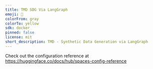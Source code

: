 ```yaml
---
title: TMD SDG Via LangGraph
emoji: 🐨
colorFrom: gray
colorTo: yellow
sdk: docker
pinned: false
license: mit
short_description: TMD - Synthetic Data Generation via LangGraph
---
```


Check out the configuration reference at https://huggingface.co/docs/hub/spaces-config-reference
